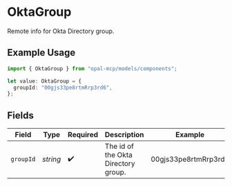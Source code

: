 # OktaGroup

Remote info for Okta Directory group.

## Example Usage

```typescript
import { OktaGroup } from "opal-mcp/models/components";

let value: OktaGroup = {
  groupId: "00gjs33pe8rtmRrp3rd6",
};
```

## Fields

| Field                               | Type                                | Required                            | Description                         | Example                             |
| ----------------------------------- | ----------------------------------- | ----------------------------------- | ----------------------------------- | ----------------------------------- |
| `groupId`                           | *string*                            | :heavy_check_mark:                  | The id of the Okta Directory group. | 00gjs33pe8rtmRrp3rd6                |